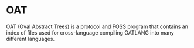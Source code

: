 # OAT
OAT (Oval Abstract Trees) is a protocol and FOSS program that contains an index of files used for cross-language compiling OATLANG into many different languages.
